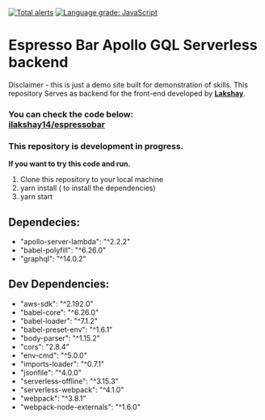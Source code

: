 [![Total alerts](https://img.shields.io/lgtm/alerts/g/nalayakengineer/espressobar-backend.svg?logo=lgtm&logoWidth=18)](https://lgtm.com/projects/g/nalayakengineer/espressobar-backend/alerts/)
[![Language grade: JavaScript](https://img.shields.io/lgtm/grade/javascript/g/nalayakengineer/espressobar-backend.svg?logo=lgtm&logoWidth=18)](https://lgtm.com/projects/g/nalayakengineer/espressobar-backend/context:javascript)

# Espresso Bar Apollo GQL Serverless backend

Disclaimer - this is just a demo site built for demonstration of skills.
This repository Serves as backend for the front-end developed by <a href="https://github.com/ilakshay14/"><strong>Lakshay</strong></a>.

<h3>You can check the code below:<br />
<a href="https://github.com/ilakshay14/espressobar">ilakshay14/espressobar</a>
</h3>

### This repository is development in progress.

<strong>If you want to try this code and run.</strong>

1. Clone this repository to your local machine
2. yarn install ( to install the dependencies)
3. yarn start

<h2>Dependecies:</h2>
<ul>
    <li> "apollo-server-lambda": "^2.2.2"</li>
    <li>"babel-polyfill": "^6.26.0"</li>
    <li> "graphql": "^14.0.2"</li>
</ul>

<h2>Dev Dependencies:</h2>
<ul>
    <li>"aws-sdk": "^2.192.0"</li>
    <li>"babel-core": "^6.26.0"</li>
    <li>"babel-loader": "^7.1.2"</li>
    <li>"babel-preset-env": "^1.6.1"</li>
    <li>"body-parser": "^1.15.2"</li>
    <li>"cors": "2.8.4"</li>
    <li>"env-cmd": "^5.0.0"</li>
    <li>"imports-loader": "^0.7.1"</li>
    <li>"jsonfile": "^4.0.0"</li>
    <li>"serverless-offline": "^3.15.3"</li>
    <li>"serverless-webpack": "^4.1.0"</li>
    <li>"webpack": "^3.8.1"</li>
    <li>"webpack-node-externals": "^1.6.0"</li>
</ul>
